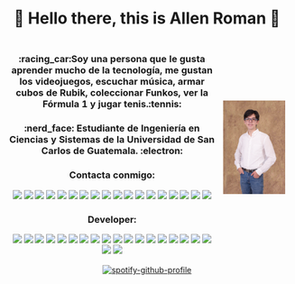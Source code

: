 <h1 align="center">   
  👋 Hello there, this is Allen Roman 👋
</h1>


<table align="center" style="border: hidden">
    <tr style="border: hidden">
    <th style="border: hidden" >
      <h3 align="center">:racing_car:Soy una persona que le gusta aprender mucho de la tecnología, me gustan los videojuegos, escuchar música, armar cubos de Rubik,           coleccionar Funkos, ver la Fórmula 1 y jugar tenis.:tennis: 
      </h3>
      <h3 align="center">:nerd_face:
      Estudiante de Ingeniería en Ciencias y Sistemas de la Universidad de San Carlos de Guatemala.
      :electron:
      </h3>
      <h3 align="center">Contacta conmigo:</h3>
        <p align="center">
          <img src="https://img.shields.io/badge/Gmail-D14836?style=for-the-badge&logo=gmail&logoColor=white&link=mailto:algirova@gmail.com">
          <img src="https://img.shields.io/badge/-algirova%40gmail.com-D14836">
          <a href="https://twitter.com/allenrovas"><img src="https://img.shields.io/badge/Twitter-1DA1F2?style=for-the-badge&logo=twitter&logoColor=white&link=https://twitter.com/allenrovas"></a>
          <a href="https://www.instagram.com/allenrovas"><img src="https://img.shields.io/badge/Instagram-%23E4405F.svg?style=for-the-badge&logo=Instagram&logoColor=white & https://www.instagram.com/allenrovas"></a>
          <a href="https://www.linkedin.com/in/allenrovas"><img src="https://img.shields.io/badge/linkedin-%230077B5.svg?style=for-the-badge&logo=linkedin&logoColor=white&link=https://www.linkedin.com/in/allenrovas"></a>
          <a href="https://www.facebook.com/allenrovass/"><img src="https://img.shields.io/badge/Facebook-%231877F2.svg?style=for-the-badge&logo=Facebook&logoColor=white&link=https://www.facebook.com/allenrovass/"></a>
          <a href="https://www.snapchat.com/add/allenrovas"><img src="https://img.shields.io/badge/Snapchat-%23FFFC00.svg?style=for-the-badge&logo=Snapchat&logoColor=white&link=https://www.snapchat.com/add/allenrovas"></a>    
          <a href="https://t.me/Allenrovas"><img src="https://img.shields.io/badge/Telegram-2CA5E0?style=for-the-badge&logo=telegram&logoColor=white&link=https://t.me/Allenrovas"></a>
          <a href="https://www.twitch.tv/allenrovas"><img src="https://img.shields.io/badge/Twitch-%239146FF.svg?style=for-the-badge&logo=Twitch&logoColor=white&link=https://www.twitch.tv/allenrovas"></a>
          <img src="https://img.shields.io/badge/ea-%23000000.svg?style=for-the-badge&logo=ea&logoColor=white">
          <img src="https://img.shields.io/badge/-Allenrovas77-000000">
          <img src="https://img.shields.io/badge/epicgames-%23313131.svg?style=for-the-badge&logo=epicgames&logoColor=white">
          <img src="https://img.shields.io/badge/-Allenrovas-313131">
          <img src="https://img.shields.io/badge/steam-%23000000.svg?style=for-the-badge&logo=steam&logoColor=white">
          <img src="https://img.shields.io/badge/-Allenrovas-000000">
          <img src="https://img.shields.io/badge/Switch-E60012?style=for-the-badge&logo=nintendo-switch&logoColor=white">
          <img src="https://img.shields.io/badge/-Allenrovas-E60012">
          <a href="https://open.spotify.com/user/12135413076?si=9JEWrxQxSMmg2fn8p9871g&utm_source=copy-link"><img src="https://img.shields.io/badge/Spotify-1ED760?style=for-the-badge&logo=spotify&logoColor=white&linkhttps://open.spotify.com/user/12135413076?si=9JEWrxQxSMmg2fn8p9871g&utm_source=copy-link"></a>     
        </p>
      <h3 align="center">Developer:</h3>
      <img src="https://camo.githubusercontent.com/2c4e8165a40bc73e6e5e31681ca0a6be556d0274df98f38f77863ea59003f05a/68747470733a2f2f696d672e736869656c64732e696f2f62616467652f2d4f706572615f47582d6666303030303f7374796c653d666c61742d737175617265266c6f676f3d6f70657261266c6f676f436f6c6f723d7768697465">
      <img src="https://img.shields.io/badge/Google%20Drive-4285F4?style=for-the-badge&logo=googledrive&logoColor=white">
      <img src="https://img.shields.io/badge/django-%23092E20.svg?style=for-the-badge&logo=django&logoColor=white">
      <img src="https://img.shields.io/badge/flask-%23000.svg?style=for-the-badge&logo=flask&logoColor=white">
      <img src="https://img.shields.io/badge/nVIDIA-%2376B900.svg?style=for-the-badge&logo=nVIDIA&logoColor=white">
      <img src="https://img.shields.io/badge/heroku-%23430098.svg?style=for-the-badge&logo=heroku&logoColor=white">
      <img src="https://img.shields.io/badge/CLion-black?style=for-the-badge&logo=clion&logoColor=white">
      <img src="https://img.shields.io/badge/IntelliJIDEA-000000.svg?style=for-the-badge&logo=intellij-idea&logoColor=white">
      <img src="https://img.shields.io/badge/NetBeansIDE-1B6AC6.svg?style=for-the-badge&logo=apache-netbeans-ide&logoColor=white">
      <img src="https://img.shields.io/badge/Visual%20Studio%20Code-0078d7.svg?style=for-the-badge&logo=visual-studio-code&logoColor=white">
      <img src="https://img.shields.io/badge/c++-%2300599C.svg?style=for-the-badge&logo=c%2B%2B&logoColor=white">
      <img src="https://img.shields.io/badge/css3-%231572B6.svg?style=for-the-badge&logo=css3&logoColor=white">
      <img src="https://img.shields.io/badge/html5-%23E34F26.svg?style=for-the-badge&logo=html5&logoColor=white">
      <img src="https://img.shields.io/badge/java-%23ED8B00.svg?style=for-the-badge&logo=java&logoColor=white">
      <img src="https://img.shields.io/badge/javascript-%23323330.svg?style=for-the-badge&logo=javascript&logoColor=%23F7DF1E">
      <img src="https://img.shields.io/badge/latex-%23008080.svg?style=for-the-badge&logo=latex&logoColor=white">
      <img src="https://img.shields.io/badge/python-3670A0?style=for-the-badge&logo=python&logoColor=ffdd54">
      <img src="https://img.shields.io/badge/Windows-0078D6?style=for-the-badge&logo=windows&logoColor=white">
      <img src="https://img.shields.io/badge/-Zorin%20OS-%2310AAEB?style=for-the-badge&logo=zorin&logoColor=white">
      <img src="https://img.shields.io/badge/github-%23121011.svg?style=for-the-badge&logo=github&logoColor=white">
    </th>
      <th style="border: hidden" style="max-width: 100%"><img src=https://github.com/Allenrovas/Allenrovas/blob/main/DSC_4914.JPG></th>
    </tr>
</table>
<p dir="auto" align="center">
  <a href="https://spotify-github-profile.vercel.app/api/view?uid=12135413076&redirect=true" rel="nofollow">
    <img src="https://spotify-github-profile.vercel.app/api/view?uid=12135413076&cover_image=true&theme=default&show_offline=false&bar_color_cover=true&link=https://spotify-github-profile.vercel.app/api/view?uid=12135413076&redirect=true"alt="spotify-github-profile" data-canonical-src="https://spotify-github-profile.vercel.app/api/view?uid=12135413076&cover_image=true&theme=default&show_offline=false&bar_color_cover=true">
  </a>
</p>
<table align="center" style="border: hidden">
  <tr style="border: hidden">
  <th style="border: hidden">
    <p align="center">
      <img src="https://github-readme-stats.vercel.app/api?username=Allenrovas&show_icons=true&theme=radical" alt="">
    </p>
  </th>
    <th style="border: hidden">
      <p align="center">
        <img src="https://github-readme-stats.vercel.app/api/top-langs/?username=Allenrovas&layout=compact&show_icons=true&theme=radical" alt="">
      </p>
    </th>
  </tr>
</table>
